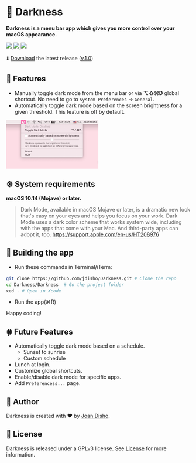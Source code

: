 # 🌃 Darkness 
**Darkness is a menu bar app which gives you more control over your macOS appearance.**
<p align="left">
  <a href="https://swift.org">
      <img src="https://img.shields.io/badge/Swift-5.1-orange.svg" />
  </a>
  <a href="https://developer.apple.com/macos/">
      <img src="http://img.shields.io/badge/platform-macOS-red.svg?style=flat" />
  </a>
  <a href="https://twitter.com/intent/follow?screen_name=_disho">
      <img src="https://img.shields.io/twitter/follow/_disho?style=social&logo=twitter">
  </a>
</p>

⬇️ [Download](https://github.com/jdisho/Darkness/releases/download/v.1.0/Darkness.app.zip) the latest release ([v.1.0](https://github.com/jdisho/Darkness/releases/tag/v.1.0))

## 🔖 Features
- Manually toggle dark mode from the menu bar or via **⌥⇧⌘D** global shortcut. No need to go to `System Preferences` → `General`.
- Automatically toggle dark mode based on the screen brightness for a given threshold. This feature is off by default.

<img align="center" src="https://github.com/jdisho/Darkness/blob/master/Images/Darkness_macOS.png" width="50%">

## ⚙️ System requirements
**macOS 10.14 (Mojave) or later.**

> Dark Mode, available in macOS Mojave or later, is a dramatic new look that's easy on your eyes and helps you focus on your work. Dark Mode uses a dark color scheme that works system wide, including with the apps that come with your Mac. And third-party apps can adopt it, too. https://support.apple.com/en-us/HT208976

## 🧱 Building the app
- Run these commands in Terminal/iTerm: 
```bash
git clone https://github.com/jdisho/Darkness.git # Clone the repo
cd Darkness/Darkness  # Go the project folder
xed . # Open in Xcode
```

- Run the app(⌘R)

Happy coding!

## 🍀 Future Features
- Automatically toggle dark mode based on a schedule.
  - Sunset to sunrise
  - Custom schedule
- Lunch at login.
- Customize global shortcuts.
- Enable/disable dark mode for specific apps.
- Add `Preferencess...` page.

## 👤 Author
Darkness is created with ❤️ by [Joan Disho](https://twitter.com/_disho).

## 📃 License
Darkness is released under a GPLv3 license. See [License](https://github.com/jdisho/Darkness/blob/master/LICENSE) for more information.

